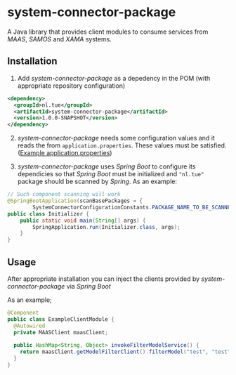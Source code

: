 # system-connector-package

A Java library that provides client modules to consume services from _MAAS_, _SAMOS_ and _XAMA_ systems.

## Installation

1. Add _system-connector-package_ as a depedency in the POM (with appropriate repository configuration)

```xml
<dependency>
  <groupId>nl.tue</groupId>
  <artifactId>system-connector-package</artifactId>
  <version>1.0.0-SNAPSHOT</version>
</dependency>
```

2. _system-connector-package_ needs some configuration values and it reads the from `application.properties`. These values must be satisfied. ([Example application.properties](https://github.com/onurkybsi/system-connector-package/blob/master/example-config-files/application.properties))

3. _system-connector-package_ uses _Spring Boot_ to configure its dependicies so that _Spring Boot_ must be initialized and `"nl.tue"` package should be scanned by _Spring_. As an example:
``` java
// Such component scanning will work
@SpringBootApplication(scanBasePackages = {
        SystemConnectorConfigurationConstants.PACKAGE_NAME_TO_BE_SCANNED_FOR_CONFIGURATION })
public class Initializer {
    public static void main(String[] args) {
        SpringApplication.run(Initializer.class, args);
    }
}
````

## Usage

After appropriate installation you can inject the clients provided by _system-connector-package_ via _Spring Boot_

As an example;
``` java
@Component
public class ExampleClientModule {
  @Autowired
  private MAASClient maasClient;
  
  public HashMap<String, Object> invokeFilterModelService() {
    return maasClient.getModelFilterClient().filterModel("test", "test", "test", "test");
  }
}
```
